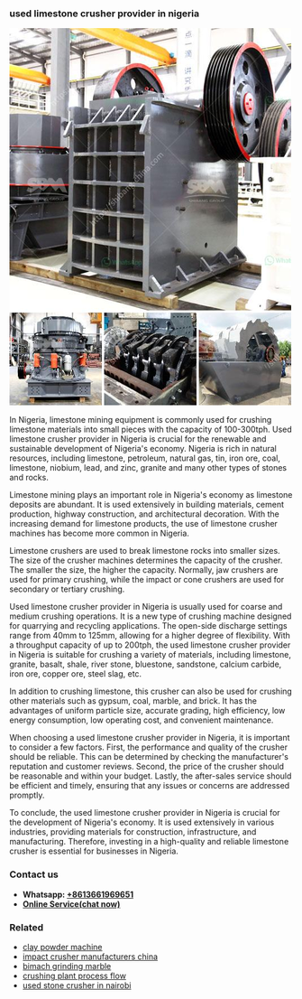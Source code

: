 <h3>used limestone crusher provider in nigeria</h3><img src='1708587498.jpg' alt=''><p>In Nigeria, limestone mining equipment is commonly used for crushing limestone materials into small pieces with the capacity of 100-300tph. Used limestone crusher provider in Nigeria is crucial for the renewable and sustainable development of Nigeria's economy. Nigeria is rich in natural resources, including limestone, petroleum, natural gas, tin, iron ore, coal, limestone, niobium, lead, and zinc, granite and many other types of stones and rocks.</p><p>Limestone mining plays an important role in Nigeria's economy as limestone deposits are abundant. It is used extensively in building materials, cement production, highway construction, and architectural decoration. With the increasing demand for limestone products, the use of limestone crusher machines has become more common in Nigeria.</p><p>Limestone crushers are used to break limestone rocks into smaller sizes. The size of the crusher machines determines the capacity of the crusher. The smaller the size, the higher the capacity. Normally, jaw crushers are used for primary crushing, while the impact or cone crushers are used for secondary or tertiary crushing.</p><p>Used limestone crusher provider in Nigeria is usually used for coarse and medium crushing operations. It is a new type of crushing machine designed for quarrying and recycling applications. The open-side discharge settings range from 40mm to 125mm, allowing for a higher degree of flexibility. With a throughput capacity of up to 200tph, the used limestone crusher provider in Nigeria is suitable for crushing a variety of materials, including limestone, granite, basalt, shale, river stone, bluestone, sandstone, calcium carbide, iron ore, copper ore, steel slag, etc.</p><p>In addition to crushing limestone, this crusher can also be used for crushing other materials such as gypsum, coal, marble, and brick. It has the advantages of uniform particle size, accurate grading, high efficiency, low energy consumption, low operating cost, and convenient maintenance.</p><p>When choosing a used limestone crusher provider in Nigeria, it is important to consider a few factors. First, the performance and quality of the crusher should be reliable. This can be determined by checking the manufacturer's reputation and customer reviews. Second, the price of the crusher should be reasonable and within your budget. Lastly, the after-sales service should be efficient and timely, ensuring that any issues or concerns are addressed promptly.</p><p>To conclude, the used limestone crusher provider in Nigeria is crucial for the development of Nigeria's economy. It is used extensively in various industries, providing materials for construction, infrastructure, and manufacturing. Therefore, investing in a high-quality and reliable limestone crusher is essential for businesses in Nigeria.</p><h3>Contact us</h3><ul><li><strong>Whatsapp:&nbsp;<a href="https://wa.me/8613661969651">+8613661969651</a></strong></li><li><a href="https://swt.shibang-china.com/?git&amp;zhl&amp;used limestone crusher provider in nigeria"><strong>Online Service(chat now)</strong></a></li></ul><h3>Related</h3><ul><li><a href='clay powder machine.md'>clay powder machine</a></li><li><a href='impact crusher manufacturers china.md'>impact crusher manufacturers china</a></li><li><a href='bimach grinding marble.md'>bimach grinding marble</a></li><li><a href='crushing plant process flow.md'>crushing plant process flow</a></li><li><a href='used stone crusher in nairobi.md'>used stone crusher in nairobi</a></li></ul>